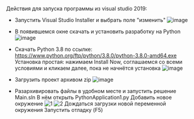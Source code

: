 Действия для запуска программы из visual studio 2019:

- Запустить Visual Studio Installer и выбрать поле "изменить"
![image](https://user-images.githubusercontent.com/99166734/208080193-e895503c-c24c-4b08-943e-e7b83d5e9cb5.png)

- В появившемся окне скачать и установить разработку на Python
![image](https://user-images.githubusercontent.com/99166734/208080749-5058a454-4802-4cac-b66e-d240d3e30d46.png)

- Скачать Python 3.8 по ссылке: https://www.python.org/ftp/python/3.8.0/python-3.8.0-amd64.exe
  Установка простая: нажимаем Install Now, соглашаемся со всеми условиями и кликаем далее, пока не начнётся установка
![image](https://user-images.githubusercontent.com/99166734/208081324-e3427924-48d9-4059-8eab-96af8b08cd0e.png)
 
- Загрузить проект архивом zip
![image](https://user-images.githubusercontent.com/99166734/208081872-a8bad70b-899a-4125-b99e-a0878ea2be08.png)

- Разархивировать файлы в удобном месте и запустить решение Main.sln
В нём открыть PythonApplication1.py
Добавить новое окружение 
  ![1](https://user-images.githubusercontent.com/99166734/208082843-57875983-1443-469b-9f09-321680a68952.png)
  ![2](https://user-images.githubusercontent.com/99166734/208083167-b051845e-0bb6-40cd-be1b-32cdd35c4e2f.png)
Дождаться загрузки новой переменной окружения
Запустить отладку (F5)
